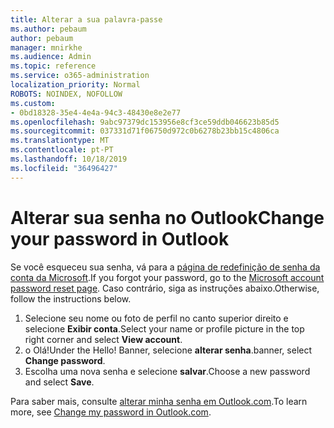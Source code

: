 ```yaml
---
title: Alterar a sua palavra-passe
ms.author: pebaum
author: pebaum
manager: mnirkhe
ms.audience: Admin
ms.topic: reference
ms.service: o365-administration
localization_priority: Normal
ROBOTS: NOINDEX, NOFOLLOW
ms.custom:
- 0bd18328-35e4-4e4a-94c3-48430e8e2e77
ms.openlocfilehash: 9abc97379dc153956e8cf3ce59ddb046623b85d5
ms.sourcegitcommit: 037331d71f06750d972c0b6278b23bb15c4806ca
ms.translationtype: MT
ms.contentlocale: pt-PT
ms.lasthandoff: 10/18/2019
ms.locfileid: "36496427"
---
```

# <a name="change-your-password-in-outlook"></a><span data-ttu-id="30693-102">Alterar sua senha no Outlook</span><span class="sxs-lookup"><span data-stu-id="30693-102">Change your password in Outlook</span></span>

<span data-ttu-id="30693-103">Se você esqueceu sua senha, vá para a [página de redefinição de senha da conta da Microsoft](https://go.microsoft.com/fwlink/p/?linkid=841909).</span><span class="sxs-lookup"><span data-stu-id="30693-103">If you forgot your password, go to the [Microsoft account password reset page](https://go.microsoft.com/fwlink/p/?linkid=841909).</span></span> <span data-ttu-id="30693-104">Caso contrário, siga as instruções abaixo.</span><span class="sxs-lookup"><span data-stu-id="30693-104">Otherwise, follow the instructions below.</span></span>
  
1. <span data-ttu-id="30693-105">Selecione seu nome ou foto de perfil no canto superior direito e selecione **Exibir conta**.</span><span class="sxs-lookup"><span data-stu-id="30693-105">Select your name or profile picture in the top right corner and select **View account**.</span></span>
2. <span data-ttu-id="30693-106">o Olá!</span><span class="sxs-lookup"><span data-stu-id="30693-106">Under the Hello!</span></span> <span data-ttu-id="30693-107">Banner, selecione **alterar senha**.</span><span class="sxs-lookup"><span data-stu-id="30693-107">banner, select **Change password**.</span></span>
3. <span data-ttu-id="30693-108">Escolha uma nova senha e selecione **salvar**.</span><span class="sxs-lookup"><span data-stu-id="30693-108">Choose a new password and select **Save**.</span></span>

<span data-ttu-id="30693-109">Para saber mais, consulte [alterar minha senha em Outlook.com](https://support.office.com/article/2138d690-811c-4545-b2f3-e4dbe80c9735.aspx).</span><span class="sxs-lookup"><span data-stu-id="30693-109">To learn more, see [Change my password in Outlook.com](https://support.office.com/article/2138d690-811c-4545-b2f3-e4dbe80c9735.aspx).</span></span>